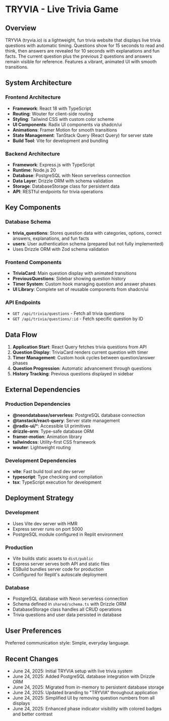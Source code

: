 # TRYVIA - Live Trivia Game

## Overview

TRYVIA (tryvia.io) is a lightweight, fun trivia website that displays live trivia questions with automatic timing. Questions show for 15 seconds to read and think, then answers are revealed for 10 seconds with explanations and fun facts. The current question plus the previous 2 questions and answers remain visible for reference. Features a vibrant, animated UI with smooth transitions.

## System Architecture

### Frontend Architecture
- **Framework**: React 18 with TypeScript
- **Routing**: Wouter for client-side routing
- **Styling**: Tailwind CSS with custom color scheme
- **UI Components**: Radix UI components via shadcn/ui
- **Animations**: Framer Motion for smooth transitions
- **State Management**: TanStack Query (React Query) for server state
- **Build Tool**: Vite for development and bundling

### Backend Architecture
- **Framework**: Express.js with TypeScript
- **Runtime**: Node.js 20
- **Database**: PostgreSQL with Neon serverless connection
- **Data Layer**: Drizzle ORM with schema validation
- **Storage**: DatabaseStorage class for persistent data
- **API**: RESTful endpoints for trivia operations

## Key Components

### Database Schema
- **trivia_questions**: Stores question data with categories, options, correct answers, explanations, and fun facts
- **users**: User authentication schema (prepared but not fully implemented)
- Uses Drizzle ORM with Zod schema validation

### Frontend Components
- **TriviaCard**: Main question display with animated transitions
- **PreviousQuestions**: Sidebar showing question history
- **Timer System**: Custom hook managing question and answer phases
- **UI Library**: Complete set of reusable components from shadcn/ui

### API Endpoints
- `GET /api/trivia/questions` - Fetch all trivia questions
- `GET /api/trivia/questions/:id` - Fetch specific question by ID

## Data Flow

1. **Application Start**: React Query fetches trivia questions from API
2. **Question Display**: TriviaCard renders current question with timer
3. **Timer Management**: Custom hook cycles between question/answer phases
4. **Question Progression**: Automatic advancement through questions
5. **History Tracking**: Previous questions displayed in sidebar

## External Dependencies

### Production Dependencies
- **@neondatabase/serverless**: PostgreSQL database connection
- **@tanstack/react-query**: Server state management
- **@radix-ui/***: Accessible UI primitives
- **drizzle-orm**: Type-safe database ORM
- **framer-motion**: Animation library
- **tailwindcss**: Utility-first CSS framework
- **wouter**: Lightweight routing

### Development Dependencies
- **vite**: Fast build tool and dev server
- **typescript**: Type checking and compilation
- **tsx**: TypeScript execution for development

## Deployment Strategy

### Development
- Uses Vite dev server with HMR
- Express server runs on port 5000
- PostgreSQL module configured in Replit environment

### Production
- Vite builds static assets to `dist/public`
- Express server serves both API and static files
- ESBuild bundles server code for production
- Configured for Replit's autoscale deployment

### Database
- PostgreSQL database with Neon serverless connection
- Schema defined in `shared/schema.ts` with Drizzle ORM
- DatabaseStorage class handles all CRUD operations
- Trivia questions and user data persisted in database

## User Preferences

Preferred communication style: Simple, everyday language.

## Recent Changes

- June 24, 2025: Initial TRYVIA setup with live trivia system
- June 24, 2025: Added PostgreSQL database integration with Drizzle ORM
- June 24, 2025: Migrated from in-memory to persistent database storage
- June 24, 2025: Updated branding to "TRYVIA" throughout application
- June 24, 2025: Simplified UI by removing question numbers from all displays
- June 24, 2025: Enhanced phase indicator visibility with colored badges and better contrast